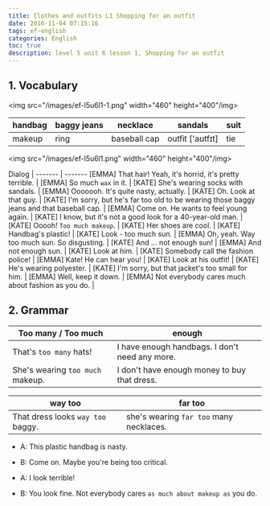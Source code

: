 ```yaml
---
title: Clothes and outfits L1 Shopping for an outfit
date: 2016-11-04 07:15:16
tags: ef-english
categories: English
toc: true
description: level 5 unit 6 lesson 1, Shopping for an outfit
---
```


## 1. Vocabulary

<img src="/images/ef-l5u6l1-1.png" width="460" height="400"/img>

handbag | baggy jeans | necklace | sandals | suit
------- | -------| ------- | -------| -------
makeup | ring | baseball cap | outfit ['aʊtfɪt] | tie


<img src="/images/ef-l5u6l1.png" width="460" height="400"/img>

Dialog |
------- | -------
[EMMA] That hair! Yeah, it's horrid, it's pretty terrible. |
[EMMA] So much `wax` in it. |
[KATE] She's wearing socks with sandals. |
[EMMA] Ooooooh. It's quite nasty, actually. |
[KATE] Oh. Look at that guy. |
[KATE] I'm sorry, but he's far too old to be wearing those baggy jeans and that baseball cap. |
[EMMA] Come on. He wants to feel young again. |
[KATE] I know, but it's not a good look for a 40-year-old man. |
[KATE] Ooooh! `Too much makeup`. |
[KATE] Her shoes are cool. |
[KATE] Handbag's plastic! |
[KATE] Look - too much sun. |
[EMMA] Oh, yeah. Way too much sun. So disgusting. |
[KATE] And ... not enough sun! |
[EMMA] And not enough sun. |
[KATE] Look at him. |
[KATE] Somebody call the fashion police! |
[EMMA] Kate! He can hear you! |
[KATE] Look at his outfit! |
[KATE] He's wearing polyester. |
[KATE] I'm sorry, but that jacket's too small for him. |
[EMMA] Well, keep it down. |
[EMMA] Not everybody cares much about fashion as you do. |

## 2. Grammar

Too many / Too much | enough
------- | -------
That's `too many` hats!  | I have enough handbags. I don't need any more.
She's wearing `too much` makeup. | I don't have enough money to buy that dress.

way too | far too
------- | -------
That dress looks `way too` baggy. | she's wearing `far too` many necklaces.

- A: This plastic handbag is nasty.
- B: Come on. Maybe you're being too critical.


- A: I look terrible!
- B: You look fine. Not everybody cares `as much about makeup as` you do.	